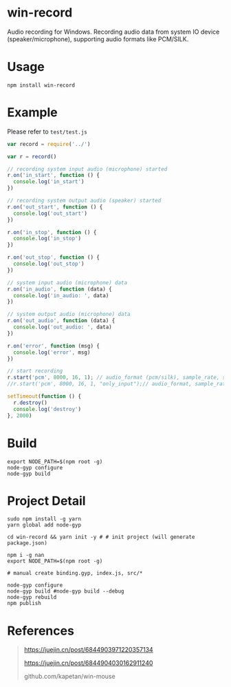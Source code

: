 # win-record

Audio recording for Windows.
Recording audio data from system IO device (speaker/microphone), supporting audio formats like PCM/SILK.

# Usage

```
npm install win-record
```

# Example

Please refer to `test/test.js`

```javascript
var record = require('../')

var r = record()

// recording system input audio (microphone) started
r.on('in_start', function () {
  console.log('in_start')
})

// recording system output audio (speaker) started
r.on('out_start', function () {
  console.log('out_start')
})

r.on('in_stop', function () {
  console.log('in_stop')
})

r.on('out_stop', function () {
  console.log('out_stop')
})

// system input audio (microphone) data
r.on('in_audio', function (data) {
  console.log('in_audio: ', data)
})

// system output audio (microphone) data
r.on('out_audio', function (data) {
  console.log('out_audio: ', data)
})

r.on('error', function (msg) {
  console.log('error', msg)
})

// start recording
r.start('pcm', 8000, 16, 1); // audio_format (pcm/silk), sample_rate, sample_bit, channel
//r.start('pcm', 8000, 16, 1, "only_input");// audio_format, sample_rate, sample_bit, channel, only_input/only_output

setTimeout(function () {
  r.destroy()
  console.log('destroy')
}, 2000)
```

# Build

```
export NODE_PATH=$(npm root -g)
node-gyp configure
node-gyp build
```

# Project Detail

```
sudo npm install -g yarn
yarn global add node-gyp 

cd win-record && yarn init -y # # init project (will generate package.json)

npm i -g nan
export NODE_PATH=$(npm root -g)

# manual create binding.gyp, index.js, src/*

node-gyp configure
node-gyp build #node-gyp build --debug
node-gyp rebuild
npm publish
```

# References
> https://juejin.cn/post/6844903971220357134
>
> https://juejin.cn/post/6844904030162911240
>
> github.com/kapetan/win-mouse

